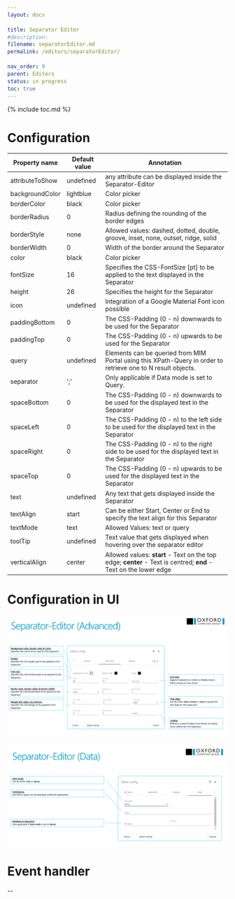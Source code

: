 ```yaml
---
layout: docs

title: Separator Editor
#description:
filename: separatorEditor.md
permalink: /editors/separatorEditor/

nav_order: 9
parent: Editors
status: in progress
toc: true
---
```


{% include toc.md %}


# Configuration

|Property name| Default value | Annotation |
|--|--|--|
|attributeToShow|undefined|any attribute can be displayed inside the Separator-Editor|
|backgroundColor|lightblue|Color picker|
|borderColor|black|Color picker|
|borderRadius|0|Radius defining the rounding of the border edges|
|borderStyle|none|Allowed values: dashed, dotted, double, groove, inset, none, outset, ridge, solid|
|borderWidth|0|Width of the border around the Separator|
|color|black|Color picker|
|fontSize|16|Specifies the CSS-FontSize [pt] to be applied to the text displayed in the Separator|
|height|26|Specifies the height for the Separator|
|icon|undefined|Integration of a Google Material Font icon possible|
|paddingBottom|0|The CSS-Padding (0 - n) downwards to be used for the Separator|
|paddingTop|0|The CSS-Padding (0 - n) upwards to be used for the Separator|
|query|undefined|Elements can be queried from MIM Portal using this XPath-Query in order to retrieve one to N result objects.|
|separator|';'|Only applicable if Data mode is set to Query.|
|spaceBottom|0|The CSS-Padding (0 - n) downwards to be used for the displayed text in the Separator|
|spaceLeft|0|The CSS-Padding (0 - n) to the left side to be used for the displayed text in the Separator|
|spaceRight|0|The CSS-Padding (0 - n) to the right side to be used for the displayed text in the Separator|
|spaceTop|0|The CSS-Padding (0 - n) upwards to be used for the displayed text in the Separator|
|text|undefined|Any text that gets displayed inside the Separator|
|textAlign|start|Can be either Start, Center or End to specify the text align for this Separator|
|textMode|text|Allowed Values: text or query|
|toolTip|undefined|Text value that gets displayed when hovering over the separator editor|
|verticalAlign|center|Allowed values: **start** - Text on the top edge; **center** - Text is centred; **end** - Text on the lower edge|

# Configuration in UI

![image.png](/img/image-babad78f-bcee-4fe8-8fa4-5e271d39045d.png)

![image.png](/img/image-c90ee1ef-e8f7-4965-a5af-4fc3bf7d948c.png)

# Event handler

--
